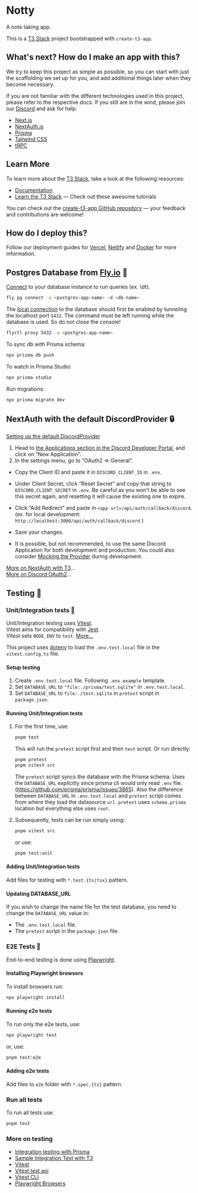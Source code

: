# Notty

A note taking app.

This is a [T3 Stack](https://create.t3.gg/) project bootstrapped with `create-t3-app`.

## What's next? How do I make an app with this?

We try to keep this project as simple as possible, so you can start with just the scaffolding we set up for you, and add additional things later when they become necessary.

If you are not familiar with the different technologies used in this project, please refer to the respective docs. If you still are in the wind, please join our [Discord](https://t3.gg/discord) and ask for help.

- [Next.js](https://nextjs.org)
- [NextAuth.js](https://next-auth.js.org)
- [Prisma](https://prisma.io)
- [Tailwind CSS](https://tailwindcss.com)
- [tRPC](https://trpc.io)

## Learn More

To learn more about the [T3 Stack](https://create.t3.gg/), take a look at the following resources:

- [Documentation](https://create.t3.gg/)
- [Learn the T3 Stack](https://create.t3.gg/en/faq#what-learning-resources-are-currently-available) — Check out these awesome tutorials

You can check out the [create-t3-app GitHub repository](https://github.com/t3-oss/create-t3-app) — your feedback and contributions are welcome!

## How do I deploy this?

Follow our deployment guides for [Vercel](https://create.t3.gg/en/deployment/vercel), [Netlify](https://create.t3.gg/en/deployment/netlify) and [Docker](https://create.t3.gg/en/deployment/docker) for more information.

## Postgres Database from [Fly.io](https://fly.io/) 🚀

[Connect](https://fly.io/docs/flyctl/postgres-connect/) to your database instance to run queries (ex. \dt).

```sh
fly pg connect -a <postgres-app-name> -d <db-name>
```

The [local connection](https://fly.io/docs/postgres/connecting/connecting-with-flyctl/)
to the database should first be enabled by tunneling the localhost port `5432`.
The command must be left running while the database is used. So do not close the
console!

```sh
flyctl proxy 5432 -a <postgres-app-name>
```

To sync db with Prisma schema:

```sh
npx prisma db push
```

To watch in Prisma Studio:

```sh
npx prisma studio
```

Run migrations:

```sh
npx prisma migrate dev
```

## NextAuth with the default DiscordProvider 🔒

[Setting up the default DiscordProvider](https://create.t3.gg/en/usage/next-auth#setting-up-the-default-discordprovider)

1. Head to [the Applications section in the Discord Developer Portal](https://discord.com/developers/applications), and click on “New Application”.
2. In the settings menu, go to “OAuth2 => General”.

- Copy the Client ID and paste it in `DISCORD_CLIENT_ID` in `.env`.

- Under Client Secret, click “Reset Secret” and copy that string to `DISCORD_CLIENT_SECRET` in `.env`. Be careful as you won’t be able to see this secret again, and resetting it will cause the existing one to expire.
- Click “Add Redirect” and paste in `<app url>/api/auth/callback/discord`.
  (ex. for local development: `http://localhost:3000/api/auth/callback/discord`
  )
- Save your changes.
- It is possible, but not recommended, to use the same Discord Application for both development and production. You could also consider [Mocking the Provider](https://github.com/trpc/trpc/blob/main/examples/next-prisma-websockets-starter/src/pages/api/auth/%5B...nextauth%5D.ts) during development.

[More on NextAuth with T3](https://create.t3.gg/en/usage/next-auth)...  
[More on Discord OAuth2](https://discord.com/developers/docs/topics/oauth2)...

## Testing 🧪

### Unit/Integration tests 🧪

Unit/Integration testing uses [Vitest](https://vitest.dev/).  
Vitest aims for compatibility with [Jest](https://jestjs.io/).  
Vitest sets `NODE_ENV` to `test`. [More...](https://vitest.dev/guide/migration.html#envs)

This project uses [dotenv](https://github.com/motdotla/dotenv) to load the `.env.test.local` file in the `vitest.config.ts` file.

#### Setup testing

1.  Create `.env.test.local` file. Following `.env.example` template.
2.  Set `DATABASE_URL` to `"file:./prisma/test.sqlite"` in `.env.test.local`.
3.  Set `DATABASE_URL` to `file:./test.sqlite` in `pretest` script in `package.json`.

#### Running Unit/Integration tests

1.  For the first time, use:

    ```sh
    pnpm test
    ```

    This will run the `pretest` script first and then `test` script.
    Or run directly:

    ```sh
    pnpm pretest
    pnpm vitest src
    ```

    The `pretest` script syncs the database with the Prisma schema.
    Uses the `DATABASE_URL` explicitly since prisma cli would only read `.env` file. (https://github.com/prisma/prisma/issues/3865). Also the difference between `DATABASE_URL` in `.env.test.local` and `pretest` script comes from where they load the datasource `url`. `pretest` uses `schema.prisma` location but everything else uses `root`.

2.  Subsequently, tests can be run simply using:

    ```sh
    pnpm vitest src
    ```

    or use:

    ```sh
    pnpm test:unit
    ```

#### Adding Unit/Integration tests

Add files for testing with `*.test.{ts|tsx}` pattern.

#### Updating DATABASE_URL

If you wish to change the name file for the test database, you need to change the `DATABASE_URL` value in:

- The `.env.test.local` file.
- The `pretest` script in the `package.json` file.

### E2E Tests 🧪

End-to-end testing is done using [Playwright](https://playwright.dev/).

#### Installing Playwright browsers

To install browsers run:

```sh
npx playwright install
```

#### Running e2e tests

To run only the e2e tests, use:

```sh
npx playwright test
```

or, use:

```sh
pnpm test:e2e
```

#### Adding e2e tests

Add files to `e2e` folder with `*.spec.{ts}` pattern.

### Run all tests

To run all tests use:

```sh
pnpm test
```

### More on testing

- [Integration testing with Prisma](https://www.prisma.io/docs/orm/prisma-client/testing/integration-testing)
- [Sample Integration Test with T3](https://create.t3.gg/en/usage/trpc#sample-integration-test)
- [Vitest](https://vitest.dev/)
- [Vitest test api](https://vitest.dev/api/)
- [Vitest CLI](https://vitest.dev/guide/cli.html)
- [Playwright Browsers](https://playwright.dev/docs/browsers)
